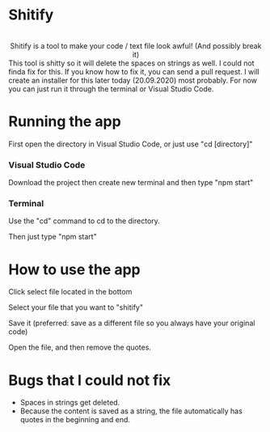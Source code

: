 # Shitify
<center><br>Shitify is a tool to make your code / text file look awful! (And possibly break it)<br></center>
This tool is shitty so it will delete the spaces on strings as well. I could not finda fix for this. If you know how to fix it, you can send a pull request.
I will create an installer for this later today (20.09.2020) most probably.
For now you can just run it through the terminal or Visual Studio Code.

<h1> Running the app </h1>
<p> First open the directory in Visual Studio Code, or just use "cd [directory]" </p>
<h3> Visual Studio Code </h3>
<p> Download the project then create new terminal and then type "npm start" </p>
<h3> Terminal </h3>
<p> Use the "cd" command to cd to the directory. </p>
<p> Then just type "npm start" </p>

<h1> How to use the app </h1>
<p> Click select file located in the bottom </p>
<p> Select your file that you want to "shitify" </p>
<p> Save it (preferred: save as a different file so you always have your original code) </p>
<p> Open the file, and then remove the quotes. </p>

<h1> Bugs that I could not fix </h1>
<ul>
  <li> Spaces in strings get deleted. </li>
  <li> Because the content is saved as a string, the file automatically has quotes in the beginning and end. </li>
</ul>
